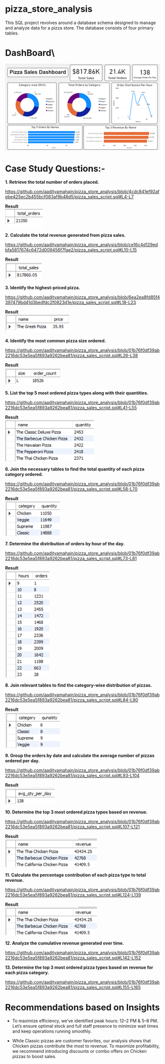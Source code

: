 # pizza_store_analysis
This SQL project revolves around a database schema designed to manage and analyze data for a pizza store. The database consists of four primary tables.

# DashBoard\
![image alt](https://github.com/aadityamahajn/pizza_store_analysis/blob/465bdfb4ed08ec9c5ff2b56fa46cb9ebc3196fa8/image/Dashboard.png)

# Case Study Questions:-
**1. Retrieve the total number of orders placed.**
 
 https://github.com/aadityamahajn/pizza_store_analysis/blob/4cdc841ef92afebe425ec2b455bcf083af9b48d5/pizza_sales_script.sql#L4-L7

**Result**\
![image alt](https://github.com/aadityamahajn/pizza_store_analysis/blob/edccb93389454843c3aede71e23f86661ea3f198/image/1.png)

**2. Calculate the total revenue generated from pizza sales.**

https://github.com/aadityamahajn/pizza_store_analysis/blob/ce16c4d129edbfa5817674c6472d009456f7fae2/pizza_sales_script.sql#L10-L15

**Result**\
![image alt](https://github.com/aadityamahajn/pizza_store_analysis/blob/76f4bb42fd0fa84b609b31da73325198a79955fb/image/2.png)
 
**3. Identify the highest-priced pizza.**

https://github.com/aadityamahajn/pizza_store_analysis/blob/6ea2ea8fd85f4397479bd41d3bedfdc2f0823d1e/pizza_sales_script.sql#L18-L23

**Result**\
![image alt](https://github.com/aadityamahajn/pizza_store_analysis/blob/76f4bb42fd0fa84b609b31da73325198a79955fb/image/3.png)
 
**4. Identify the most common pizza size ordered.**

https://github.com/aadityamahajn/pizza_store_analysis/blob/01b76f0df39ab2216dc53e5ea5f893a9262bea81/pizza_sales_script.sql#L26-L38

**Result**\
![image alt](https://github.com/aadityamahajn/pizza_store_analysis/blob/76f4bb42fd0fa84b609b31da73325198a79955fb/image/4.png)
 
**5. List the top 5 most ordered pizza types along with their quantities.**

https://github.com/aadityamahajn/pizza_store_analysis/blob/01b76f0df39ab2216dc53e5ea5f893a9262bea81/pizza_sales_script.sql#L41-L55

**Result**\
![image alt](https://github.com/aadityamahajn/pizza_store_analysis/blob/76f4bb42fd0fa84b609b31da73325198a79955fb/image/5.png)
 
**6. Join the necessary tables to find the total quantity of each pizza category ordered.**

https://github.com/aadityamahajn/pizza_store_analysis/blob/01b76f0df39ab2216dc53e5ea5f893a9262bea81/pizza_sales_script.sql#L58-L70

**Result**\
![image alt](https://github.com/aadityamahajn/pizza_store_analysis/blob/76f4bb42fd0fa84b609b31da73325198a79955fb/image/6.png)

**7. Determine the distribution of orders by hour of the day.**

https://github.com/aadityamahajn/pizza_store_analysis/blob/01b76f0df39ab2216dc53e5ea5f893a9262bea81/pizza_sales_script.sql#L73-L81

**Result**\
![image alt](https://github.com/aadityamahajn/pizza_store_analysis/blob/76f4bb42fd0fa84b609b31da73325198a79955fb/image/7.png)
 
**8. Join relevant tables to find the category-wise distribution of pizzas.**

https://github.com/aadityamahajn/pizza_store_analysis/blob/01b76f0df39ab2216dc53e5ea5f893a9262bea81/pizza_sales_script.sql#L84-L90

**Result**\
![image alt](https://github.com/aadityamahajn/pizza_store_analysis/blob/76f4bb42fd0fa84b609b31da73325198a79955fb/image/8.png)
 
**9. Group the orders by date and calculate the average number of pizzas ordered per day.**

https://github.com/aadityamahajn/pizza_store_analysis/blob/01b76f0df39ab2216dc53e5ea5f893a9262bea81/pizza_sales_script.sql#L93-L104

**Result**\
![image alt](https://github.com/aadityamahajn/pizza_store_analysis/blob/76f4bb42fd0fa84b609b31da73325198a79955fb/image/9.png)
 
**10. Determine the top 3 most ordered pizza types based on revenue.**

https://github.com/aadityamahajn/pizza_store_analysis/blob/01b76f0df39ab2216dc53e5ea5f893a9262bea81/pizza_sales_script.sql#L107-L121

**Result**\
![image alt](https://github.com/aadityamahajn/pizza_store_analysis/blob/76f4bb42fd0fa84b609b31da73325198a79955fb/image/10.png)

**11. Calculate the percentage contribution of each pizza type to total revenue.**

https://github.com/aadityamahajn/pizza_store_analysis/blob/01b76f0df39ab2216dc53e5ea5f893a9262bea81/pizza_sales_script.sql#L124-L139

**Result**\
![image alt](https://github.com/aadityamahajn/pizza_store_analysis/blob/76f4bb42fd0fa84b609b31da73325198a79955fb/image/10.png)
 
**12. Analyze the cumulative revenue generated over time.**

https://github.com/aadityamahajn/pizza_store_analysis/blob/01b76f0df39ab2216dc53e5ea5f893a9262bea81/pizza_sales_script.sql#L142-L152
 
**13. Determine the top 3 most ordered pizza types based on revenue for each pizza category.**

https://github.com/aadityamahajn/pizza_store_analysis/blob/01b76f0df39ab2216dc53e5ea5f893a9262bea81/pizza_sales_script.sql#L155-L165

# Recommendations based on Insights
* To maximize efficiency, we’ve identified peak hours: 12–2 PM & 5–8 PM. Let’s ensure optimal stock and full staff presence to minimize wait times and keep operations running smoothly.

* While Classic pizzas are customer favorites, our analysis shows that Chicken pizzas contribute the most to revenue. To maximize profitability, we recommend introducing discounts or combo offers on Chicken pizzas to boost sales.
